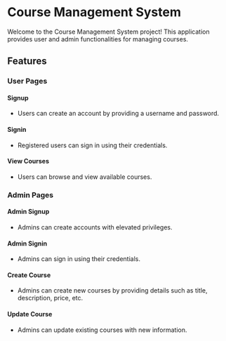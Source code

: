 # Course Management System

Welcome to the Course Management System project! This application provides user and admin functionalities for managing courses.

## Features

### User Pages

#### Signup

- Users can create an account by providing a username and password.

#### Signin

- Registered users can sign in using their credentials.

#### View Courses

- Users can browse and view available courses.

### Admin Pages

#### Admin Signup

- Admins can create accounts with elevated privileges.

#### Admin Signin

- Admins can sign in using their credentials.

#### Create Course

- Admins can create new courses by providing details such as title, description, price, etc.

#### Update Course

- Admins can update existing courses with new information.